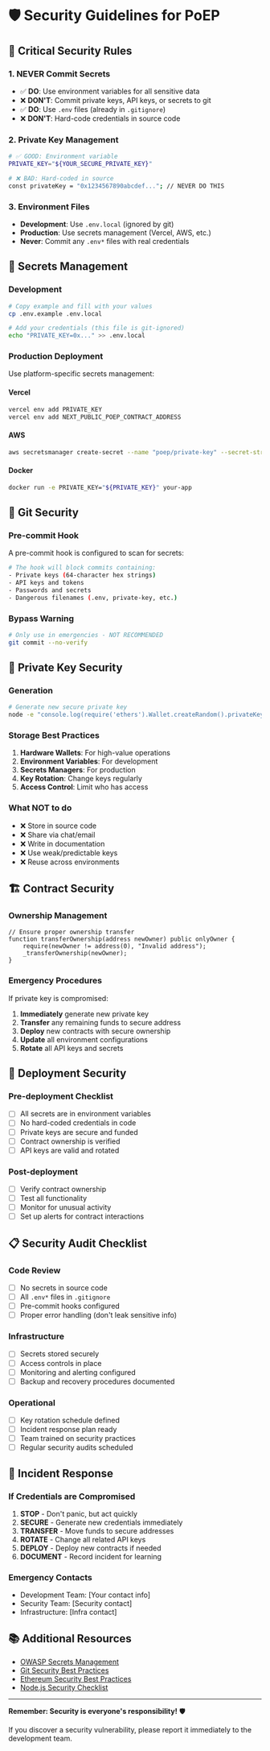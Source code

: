 # 🛡️ Security Guidelines for PoEP

## 🚨 Critical Security Rules

### 1. **NEVER Commit Secrets**
- ✅ **DO**: Use environment variables for all sensitive data
- ❌ **DON'T**: Commit private keys, API keys, or secrets to git
- ✅ **DO**: Use `.env` files (already in `.gitignore`)
- ❌ **DON'T**: Hard-code credentials in source code

### 2. **Private Key Management**
```bash
# ✅ GOOD: Environment variable
PRIVATE_KEY="${YOUR_SECURE_PRIVATE_KEY}"

# ❌ BAD: Hard-coded in source
const privateKey = "0x1234567890abcdef..."; // NEVER DO THIS
```

### 3. **Environment Files**
- **Development**: Use `.env.local` (ignored by git)
- **Production**: Use secrets management (Vercel, AWS, etc.)
- **Never**: Commit any `.env*` files with real credentials

## 🔐 Secrets Management

### Development
```bash
# Copy example and fill with your values
cp .env.example .env.local

# Add your credentials (this file is git-ignored)
echo "PRIVATE_KEY=0x..." >> .env.local
```

### Production Deployment
Use platform-specific secrets management:

#### Vercel
```bash
vercel env add PRIVATE_KEY
vercel env add NEXT_PUBLIC_POEP_CONTRACT_ADDRESS
```

#### AWS
```bash
aws secretsmanager create-secret --name "poep/private-key" --secret-string "0x..."
```

#### Docker
```bash
docker run -e PRIVATE_KEY="${PRIVATE_KEY}" your-app
```

## 🚦 Git Security

### Pre-commit Hook
A pre-commit hook is configured to scan for secrets:
```bash
# The hook will block commits containing:
- Private keys (64-character hex strings)
- API keys and tokens
- Passwords and secrets
- Dangerous filenames (.env, private-key, etc.)
```

### Bypass Warning
```bash
# Only use in emergencies - NOT RECOMMENDED
git commit --no-verify
```

## 🔑 Private Key Security

### Generation
```bash
# Generate new secure private key
node -e "console.log(require('ethers').Wallet.createRandom().privateKey)"
```

### Storage Best Practices
1. **Hardware Wallets**: For high-value operations
2. **Environment Variables**: For development
3. **Secrets Managers**: For production
4. **Key Rotation**: Change keys regularly
5. **Access Control**: Limit who has access

### What NOT to do
- ❌ Store in source code
- ❌ Share via chat/email
- ❌ Write in documentation
- ❌ Use weak/predictable keys
- ❌ Reuse across environments

## 🏗️ Contract Security

### Ownership Management
```solidity
// Ensure proper ownership transfer
function transferOwnership(address newOwner) public onlyOwner {
    require(newOwner != address(0), "Invalid address");
    _transferOwnership(newOwner);
}
```

### Emergency Procedures
If private key is compromised:
1. **Immediately** generate new private key
2. **Transfer** any remaining funds to secure address
3. **Deploy** new contracts with secure ownership
4. **Update** all environment configurations
5. **Rotate** all API keys and secrets

## 🚀 Deployment Security

### Pre-deployment Checklist
- [ ] All secrets are in environment variables
- [ ] No hard-coded credentials in code
- [ ] Private keys are secure and funded
- [ ] Contract ownership is verified
- [ ] API keys are valid and rotated

### Post-deployment
- [ ] Verify contract ownership
- [ ] Test all functionality
- [ ] Monitor for unusual activity
- [ ] Set up alerts for contract interactions

## 📋 Security Audit Checklist

### Code Review
- [ ] No secrets in source code
- [ ] All `.env*` files in `.gitignore`
- [ ] Pre-commit hooks configured
- [ ] Proper error handling (don't leak sensitive info)

### Infrastructure
- [ ] Secrets stored securely
- [ ] Access controls in place
- [ ] Monitoring and alerting configured
- [ ] Backup and recovery procedures documented

### Operational
- [ ] Key rotation schedule defined
- [ ] Incident response plan ready
- [ ] Team trained on security practices
- [ ] Regular security audits scheduled

## 🚨 Incident Response

### If Credentials are Compromised
1. **STOP** - Don't panic, but act quickly
2. **SECURE** - Generate new credentials immediately
3. **TRANSFER** - Move funds to secure addresses
4. **ROTATE** - Change all related API keys
5. **DEPLOY** - Deploy new contracts if needed
6. **DOCUMENT** - Record incident for learning

### Emergency Contacts
- Development Team: [Your contact info]
- Security Team: [Security contact]
- Infrastructure: [Infra contact]

## 📚 Additional Resources

- [OWASP Secrets Management](https://owasp.org/www-community/vulnerabilities/Use_of_hard-coded_cryptographic_keys)
- [Git Security Best Practices](https://git-scm.com/book/en/v2/Git-Tools-Signing-Your-Work)
- [Ethereum Security Best Practices](https://consensys.github.io/smart-contract-best-practices/)
- [Node.js Security Checklist](https://blog.risingstack.com/node-js-security-checklist/)

---

**Remember: Security is everyone's responsibility!** 🛡️

If you discover a security vulnerability, please report it immediately to the development team.